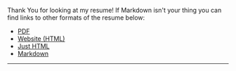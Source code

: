 Thank You for looking at my resume! If Markdown isn't your thing you can find links to other formats of the resume below:

- [PDF](https://github.com/justgage/resume/raw/master/resume-in-many-formats/GageKPetersonsResume.pdf)
- [Website (HTML)](http://justgage.github.io/resume/) 
- [Just HTML](http://justgage.github.io/resume/resume-in-many-formats/GageKPetersonsResume.html) 
- [Markdown](https://github.com/justgage/resume/blob/master/resume-in-many-formats/GageKPetersonsResume.md)

***
